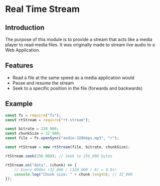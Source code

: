 # Real Time Stream

## Introduction

The purpose of this module is to provide a stream that acts like a media player to read media files. It was originally made to stream live audio to a Web Application.

## Features

-   Read a file at the same speed as a media application would
-   Pause and resume the stream
-   Seek to a specific position in the file (forwards and backwards)

## Example

```js
const fs = require("fs");
const rtStream = require("rt-stream");

const bitrate = 320_000;
const chunkSize = 32_000;
const file = fs.openSync("audio-320kbps.mp3", "r");

const rtStream = new rtStream(file, bitrate, chunkSize);

rtStream.seek(256_000); // Seek to 256_000 bytes

rtStream.on("data", (chunk) => {
    // Every 800ms (32_000 / (320_000 / 8) = 0.8s)
    console.log("Chunk size: " + chunk.length); // 32_000
});
```
